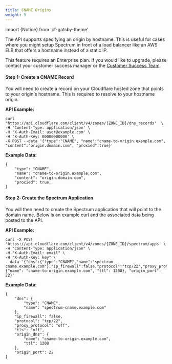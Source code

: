 ```yaml
---
title: CNAME Origins
weight: 5
---
```


import {Notice} from 'cf-gatsby-theme'

The API supports specifying an origin by hostname. This is useful for cases where you might setup Spectrum in front of a load balancer like an AWS ELB that offers a hostname instead of a static IP.

<Notice>

This feature requires an Enterprise plan.  If you would like to upgrade, please contact your customer success manager or the [Customer Success Team](mailto:success@cloudflare.com).
</Notice>

#### Step 1: Create a CNAME Record
You will need to create a record on your Cloudflare hosted zone that points to your origin's hostname. This is required to resolve to your hostname origin. 

**API Example:**
```
curl 'https://api.cloudflare.com/client/v4/zones/{ZONE_ID}/dns_records'  \
-H 'Content-Type: application/json' \
-H 'X-Auth-Email: user@example.com' \
-H 'X-Auth-Key: 00000000000' \
-X POST --data '{"type":"CNAME", "name":"cname-to-origin.example.com", "content":"origin.domain.com", "proxied":true}'
```
**Example Data:**
```
{
	"type": "CNAME",
	"name": "cname-to-origin.example.com",
	"content": "origin.domain.com",
	"proxied": true,
}
```
#### Step 2: Create the Spectrum Application 

You will then need to create the Spectrum application that will point to the domain name. Below is an example curl and the associated data being posted to the API.

**API Example:**
```
curl -X POST 'https://api.cloudflare.com/client/v4/zones/{ZONE_ID}/spectrum/apps' \
-H "Content-Type: application/json" \
-H "X-Auth-Email: email" \
-H "X-Auth-Key: key" \
--data '{"dns":{"type":"CNAME","name":"spectrum-cname.example.com"},"ip_firewall":false,"protocol":"tcp/22","proxy_protocol":"off","tls":"off","origin_dns": {"name": "cname-to-origin.example.com", "ttl": 1200}, "origin_port": 22}'
```
**Example Data:**
```
{
	"dns": {
		"type": "CNAME",
		"name": "spectrum-cname.example.com"
	},
	"ip_firewall": false,
	"protocol": "tcp/22",
	"proxy_protocol": "off",
	"tls": "off",
	"origin_dns": {
		"name": "cname-to-origin.example.com",
		"ttl": 1200
	},
	"origin_port": 22
}
```


